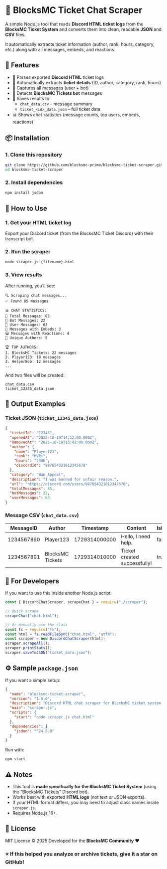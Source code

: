 # 🎫 BlocksMC Ticket Chat Scraper

A simple Node.js tool that reads **Discord HTML ticket logs** from the **BlocksMC Ticket System** and converts them into clean, readable **JSON** and **CSV** files.

It automatically extracts ticket information (author, rank, hours, category, etc.) along with all messages, embeds, and reactions.

## 🚀 Features

- 🧩 Parses exported **Discord HTML** ticket logs
- 🎫 Automatically extracts **ticket details** (ID, author, category, rank, hours)
- 💬 Captures all messages (user + bot)
- 🤖 Detects **BlocksMC Tickets bot** messages
- 🧾 Saves results to:
  - `chat_data.csv` – message summary
  - `ticket_<id>_data.json` – full ticket data
- 📊 Shows chat statistics (message counts, top users, embeds, reactions)

## 📦 Installation

### 1. Clone this repository

```bash
git clone https://github.com/blocksmc-prime/blocksmc-ticket-scraper.git
cd blocksmc-ticket-scraper
```

### 2. Install dependencies

```bash
npm install jsdom
```

## 🧠 How to Use

### 1. Get your HTML ticket log

Export your Discord ticket (from the BlocksMC Ticket Discord) with their transcript bot.

### 2. Run the scraper

```bash
node scraper.js {filename}.html
```

### 3. View results

After running, you’ll see:

```
🔍 Scraping chat messages...
✅ Found 85 messages

📊 CHAT STATISTICS:
📝 Total Messages: 85
🤖 Bot Messages: 22
👤 User Messages: 63
📎 Messages with Embeds: 3
😀 Messages with Reactions: 4
👥 Unique Authors: 5

🏆 TOP AUTHORS:
1. BlocksMC Tickets: 22 messages
2. Player123: 18 messages
3. HelperBob: 12 messages
...
```

And two files will be created:

```
chat_data.csv
ticket_12345_data.json
```

## 📁 Output Examples

### **Ticket JSON (`ticket_12345_data.json`)**

```json
{
  "ticketId": "12345",
  "openedAt": "2025-10-19T14:12:00.000Z",
  "RemovedAt": "2025-10-19T15:42:00.000Z",
  "author": {
    "name": "Player123",
    "rank": "MVP+",
    "hours": "234h",
    "discordId": "987654321012345678"
  },
  "category": "Ban Appeal",
  "description": "I was banned for unfair reason.",
  "url": "https://discord.com/users/987654321012345678",
  "totalMessages": 85,
  "botMessages": 22,
  "userMessages": 63
}
```

### **Message CSV (`chat_data.csv`)**

| MessageID  | Author           | Timestamp     | Content                      | IsBot | HasEmbed | ReactionCount |
| ---------- | ---------------- | ------------- | ---------------------------- | ----- | -------- | ------------- |
| 1234567890 | Player123        | 1729314000000 | Hello, I need help.          | false | false    | 0             |
| 1234567891 | BlocksMC Tickets | 1729314010000 | Ticket created successfully! | true  | true     | 0             |

## 🧩 For Developers

If you want to use this inside another Node.js script:

```js
const { DiscordChatScraper, scrapeChat } = require("./scraper");

// Quick scrape
scrapeChat("chat.html");

// Or manually use the class
const fs = require("fs");
const html = fs.readFileSync("chat.html", "utf8");
const scraper = new DiscordChatScraper(html);
scraper.scrapeAll();
scraper.printStats();
scraper.saveToJSON("ticket_data.json");
```

## ⚙️ Sample `package.json`

If you want a simple setup:

```json
{
  "name": "blocksmc-ticket-scraper",
  "version": "1.0.0",
  "description": "Discord HTML chat scraper for BlocksMC ticket system.",
  "main": "scraper.js",
  "scripts": {
    "start": "node scraper.js chat.html"
  },
  "dependencies": {
    "jsdom": "^24.0.0"
  }
}
```

Run with:

```bash
npm start
```

## ⚠️ Notes

- This tool is **made specifically for the BlocksMC Ticket System** (using the “BlocksMC Tickets” Discord bot).
- Works best with exported **HTML logs** (not text or JSON exports).
- If your HTML format differs, you may need to adjust class names inside `scraper.js`.
- Requires Node.js 16+.

## 📄 License

MIT License © 2025
Developed for the **BlocksMC Community** ❤️

### ⭐ If this helped you analyze or archive tickets, give it a star on GitHub!

